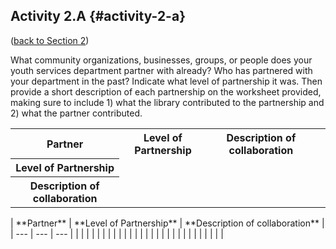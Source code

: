 ## Activity 2.A {#activity-2-a}

([back to Section 2](../2_what_is_a_community_partnership/24_section_2_activities.md))

What community organizations, businesses, groups, or people does your youth services department partner with already? Who has partnered with your department in the past? Indicate what level of partnership it was. Then provide a short description of each partnership on the worksheet provided, making sure to include 1) what the library contributed to the partnership and 2) what the partner contributed.

<table><tr>
<th>Partner</th>
<th>Level of Partnership</th>
<th>Description of collaboration</th>
<td></td>
</tr>
<tr>
<th>Level of Partnership</th>
<td></td>
</tr>
<tr>
<th>Description of collaboration</th>
<td></td>
</tr>

</table>
| **Partner** | **Level of Partnership** | **Description of collaboration** |
| --- | --- | --- |
|  |  |  |
|  |  |  |
|  |  |  |
|  |  |  |
|  |  |  |
|  |  |  |
|  |  |  |